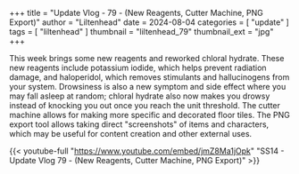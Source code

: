 +++
title = "Update Vlog - 79 - (New Reagents, Cutter Machine, PNG Export)"
author = "Liltenhead"
date = 2024-08-04
categories = [
	"update"
]
tags = [
	"liltenhead"
]
thumbnail = "liltenhead_79"
thumbnail_ext = "jpg"
+++

This week brings some new reagents and reworked chloral hydrate. These new reagents include potassium iodide, which helps prevent radiation damage, and haloperidol, which removes stimulants and hallucinogens from your system. Drowsiness is also a new symptom and side effect where you may fall asleep at random; chloral hydrate also now makes you drowsy instead of knocking you out once you reach the unit threshold. The cutter machine allows for making more specific and decorated floor tiles. The PNG export tool allows taking direct "screenshots" of items and characters, which may be useful for content creation and other external uses.

{{< youtube-full "https://www.youtube.com/embed/jmZ8Ma1jOpk" "SS14 - Update Vlog 79 - (New Reagents, Cutter Machine, PNG Export)" >}}
